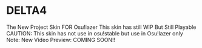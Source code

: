 # DELTA4
The New Project Skin FOR Osu!lazer
This skin has still WIP But Still Playable
CAUTION: This skin has not use in osu!stable but use in Osu!lazer only
Note: New Video Preview: COMING SOON!!
